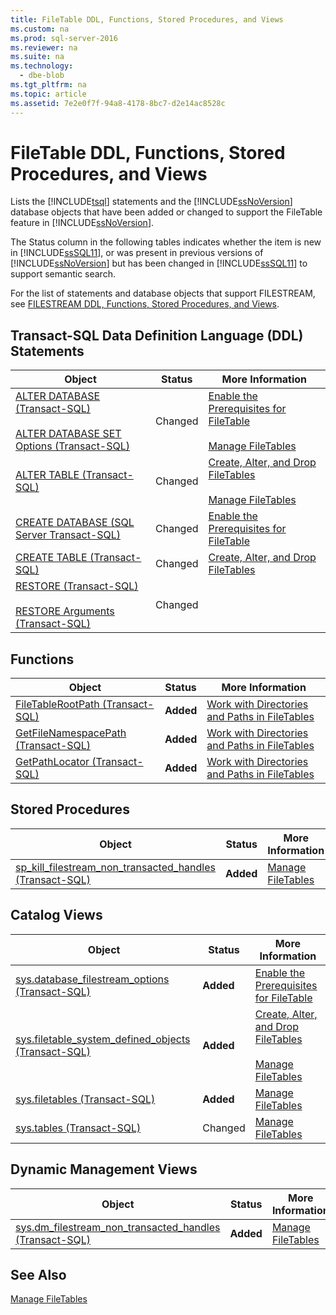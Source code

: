 ```yaml
---
title: FileTable DDL, Functions, Stored Procedures, and Views
ms.custom: na
ms.prod: sql-server-2016
ms.reviewer: na
ms.suite: na
ms.technology: 
  - dbe-blob
ms.tgt_pltfrm: na
ms.topic: article
ms.assetid: 7e2e0f7f-94a8-4178-8bc7-d2e14ac8528c
---
```

# FileTable DDL, Functions, Stored Procedures, and Views
  Lists the [!INCLUDE[tsql](../../Token/Other/tsql_md.md)] statements and the [!INCLUDE[ssNoVersion](../../Token/Other/ssNoVersion_md.md)] database objects that have been added or changed to support the FileTable feature in [!INCLUDE[ssNoVersion](../../Token/Other/ssNoVersion_md.md)].  
  
 The Status column in the following tables indicates whether the item is new in [!INCLUDE[ssSQL11](../../Token/Other/ssSQL11_md.md)], or was present in previous versions of [!INCLUDE[ssNoVersion](../../Token/Other/ssNoVersion_md.md)] but has been changed in [!INCLUDE[ssSQL11](../../Token/Other/ssSQL11_md.md)] to support semantic search.  
  
 For the list of statements and database objects that support FILESTREAM, see [FILESTREAM DDL, Functions, Stored Procedures, and Views](../../Topics/TopicNameNotContainA/FILESTREAM-DDL--Functions--Stored-Procedures--and-Views.md).  
  
##  <a name="ddl"></a> Transact\-SQL Data Definition Language \(DDL\) Statements  
  
|Object|Status|More Information|  
|------------|------------|----------------------|  
|[ALTER DATABASE &#40;Transact-SQL&#41;](../Topic/ALTER%20DATABASE%20\(Transact-SQL\).md)<br /><br /> [ALTER DATABASE SET Options &#40;Transact-SQL&#41;](../Topic/ALTER%20DATABASE%20SET%20Options%20\(Transact-SQL\).md)|Changed|[Enable the Prerequisites for FileTable](../../Topics/TopicNameNotContainA/Enable-the-Prerequisites-for-FileTable.md)<br /><br /> [Manage FileTables](../../Topics/TopicNameNotContainA/Manage-FileTables.md)|  
|[ALTER TABLE &#40;Transact-SQL&#41;](../Topic/ALTER%20TABLE%20\(Transact-SQL\).md)|Changed|[Create, Alter, and Drop FileTables](../../Topics/TopicNameNotContainA/Create--Alter--and-Drop-FileTables.md)<br /><br /> [Manage FileTables](../../Topics/TopicNameNotContainA/Manage-FileTables.md)|  
|[CREATE DATABASE &#40;SQL Server Transact-SQL&#41;](../Topic/CREATE%20DATABASE%20\(SQL%20Server%20Transact-SQL\).md)|Changed|[Enable the Prerequisites for FileTable](../../Topics/TopicNameNotContainA/Enable-the-Prerequisites-for-FileTable.md)|  
|[CREATE TABLE &#40;Transact-SQL&#41;](../Topic/CREATE%20TABLE%20\(Transact-SQL\).md)|Changed|[Create, Alter, and Drop FileTables](../../Topics/TopicNameNotContainA/Create--Alter--and-Drop-FileTables.md)|  
|[RESTORE &#40;Transact-SQL&#41;](../Topic/RESTORE%20\(Transact-SQL\).md)<br /><br /> [RESTORE Arguments &#40;Transact-SQL&#41;](../Topic/RESTORE%20Arguments%20\(Transact-SQL\).md)|Changed||  
  
##  <a name="func"></a> Functions  
  
|Object|Status|More Information|  
|------------|------------|----------------------|  
|[FileTableRootPath &#40;Transact-SQL&#41;](../Topic/FileTableRootPath%20\(Transact-SQL\).md)|**Added**|[Work with Directories and Paths in FileTables](../../Topics/TopicNameNotContainA/Work-with-Directories-and-Paths-in-FileTables.md)|  
|[GetFileNamespacePath &#40;Transact-SQL&#41;](../Topic/GetFileNamespacePath%20\(Transact-SQL\).md)|**Added**|[Work with Directories and Paths in FileTables](../../Topics/TopicNameNotContainA/Work-with-Directories-and-Paths-in-FileTables.md)|  
|[GetPathLocator &#40;Transact-SQL&#41;](../Topic/GetPathLocator%20\(Transact-SQL\).md)|**Added**|[Work with Directories and Paths in FileTables](../../Topics/TopicNameNotContainA/Work-with-Directories-and-Paths-in-FileTables.md)|  
  
##  <a name="sproc"></a> Stored Procedures  
  
|Object|Status|More Information|  
|------------|------------|----------------------|  
|[sp_kill_filestream_non_transacted_handles &#40;Transact-SQL&#41;](../Topic/sp_kill_filestream_non_transacted_handles%20\(Transact-SQL\).md)|**Added**|[Manage FileTables](../../Topics/TopicNameNotContainA/Manage-FileTables.md)|  
  
##  <a name="cv"></a> Catalog Views  
  
|Object|Status|More Information|  
|------------|------------|----------------------|  
|[sys.database_filestream_options &#40;Transact-SQL&#41;](../Topic/sys.database_filestream_options%20\(Transact-SQL\).md)|**Added**|[Enable the Prerequisites for FileTable](../../Topics/TopicNameNotContainA/Enable-the-Prerequisites-for-FileTable.md)|  
|[sys.filetable_system_defined_objects &#40;Transact-SQL&#41;](../Topic/sys.filetable_system_defined_objects%20\(Transact-SQL\).md)|**Added**|[Create, Alter, and Drop FileTables](../../Topics/TopicNameNotContainA/Create--Alter--and-Drop-FileTables.md)<br /><br /> [Manage FileTables](../../Topics/TopicNameNotContainA/Manage-FileTables.md)|  
|[sys.filetables &#40;Transact-SQL&#41;](../Topic/sys.filetables%20\(Transact-SQL\).md)|**Added**|[Manage FileTables](../../Topics/TopicNameNotContainA/Manage-FileTables.md)|  
|[sys.tables &#40;Transact-SQL&#41;](../Topic/sys.tables%20\(Transact-SQL\).md)|Changed|[Manage FileTables](../../Topics/TopicNameNotContainA/Manage-FileTables.md)|  
  
##  <a name="dmv"></a> Dynamic Management Views  
  
|Object|Status|More Information|  
|------------|------------|----------------------|  
|[sys.dm_filestream_non_transacted_handles &#40;Transact-SQL&#41;](../Topic/sys.dm_filestream_non_transacted_handles%20\(Transact-SQL\).md)|**Added**|[Manage FileTables](../../Topics/TopicNameNotContainA/Manage-FileTables.md)|  
  
## See Also  
 [Manage FileTables](../../Topics/TopicNameNotContainA/Manage-FileTables.md)  
  
  